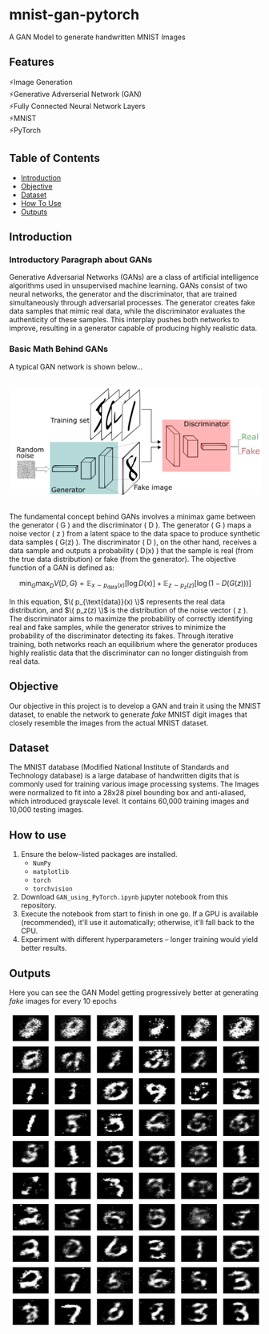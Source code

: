 # mnist-gan-pytorch
A GAN Model to generate handwritten MNIST Images

## Features
⚡Image Generation  
⚡Generative Adverserial Network (GAN)  
⚡Fully Connected Neural Network Layers  
⚡MNIST  
⚡PyTorch 

## Table of Contents
- [Introduction](#introduction) 
- [Objective](#objective)
- [Dataset](#dataset)
- [How To Use](#how-to-use)
- [Outputs](#outputs)

## Introduction
### Introductory Paragraph about GANs

Generative Adversarial Networks (GANs) are a class of artificial intelligence algorithms used in unsupervised machine learning. GANs consist of two neural networks, the generator and the discriminator, that are trained simultaneously through adversarial processes. The generator creates fake data samples that mimic real data, while the discriminator evaluates the authenticity of these samples. This interplay pushes both networks to improve, resulting in a generator capable of producing highly realistic data.

### Basic Math Behind GANs

A typical GAN network is shown below...<br><br>

<img src="https://github.com/dineshg20897/mnist-gan-pytorch/blob/main/assets/GAN.png?raw=true" width="800"><br><br>

The fundamental concept behind GANs involves a minimax game between the generator \( G \) and the discriminator \( D \). The generator \( G \) maps a noise vector \( z \) from a latent space to the data space to produce synthetic data samples \( G(z) \). The discriminator \( D \), on the other hand, receives a data sample and outputs a probability \( D(x) \) that the sample is real (from the true data distribution) or fake (from the generator). The objective function of a GAN is defined as:

```math
\min_G \max_D V(D, G) = \mathbb{E}_{x \sim p_{\text{data}}(x)}[\log D(x)] + \mathbb{E}_{z \sim p_z(z)}[\log(1 - D(G(z)))]
```

In this equation, $\( p_{\text{data}}(x) \)$ represents the real data distribution, and $\( p_z(z) \)$ is the distribution of the noise vector \( z \). The discriminator aims to maximize the probability of correctly identifying real and fake samples, while the generator strives to minimize the probability of the discriminator detecting its fakes. Through iterative training, both networks reach an equilibrium where the generator produces highly realistic data that the discriminator can no longer distinguish from real data.


## Objective

Our objective in this project is to develop a GAN and train it using the MNIST dataset, to enable the network to generate _fake_ MNIST digit images that closely resemble the images from the actual MNIST dataset.


## Dataset

The MNIST database (Modified National Institute of Standards and Technology database) is a large database of handwritten digits that is commonly used for training various image processing systems. The Images were normalized to fit into a 28x28 pixel bounding box and anti-aliased, which introduced grayscale level. It contains 60,000 training images and 10,000 testing images.


## How to use

1. Ensure the below-listed packages are installed.
    - `NumPy`
    - `matplotlib`
    - `torch`
    - `torchvision`
2. Download `GAN_using_PyTorch.ipynb` jupyter notebook from this repository.
3. Execute the notebook from start to finish in one go. If a GPU is available (recommended), it'll use it automatically; otherwise, it'll fall back to the CPU. 
4. Experiment with different hyperparameters – longer training would yield better results.


## Outputs

Here you can see the GAN Model getting progressively better at generating _fake_ images for every 10 epochs

<img src="https://github.com/dineshg20897/mnist-gan-pytorch/blob/main/assets/Output.png?raw=true" width="800">

